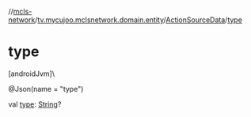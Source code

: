 //[mcls-network](../../../index.md)/[tv.mycujoo.mclsnetwork.domain.entity](../index.md)/[ActionSourceData](index.md)/[type](type.md)

# type

[androidJvm]\

@Json(name = &quot;type&quot;)

val [type](type.md): [String](https://kotlinlang.org/api/latest/jvm/stdlib/kotlin/-string/index.html)?
